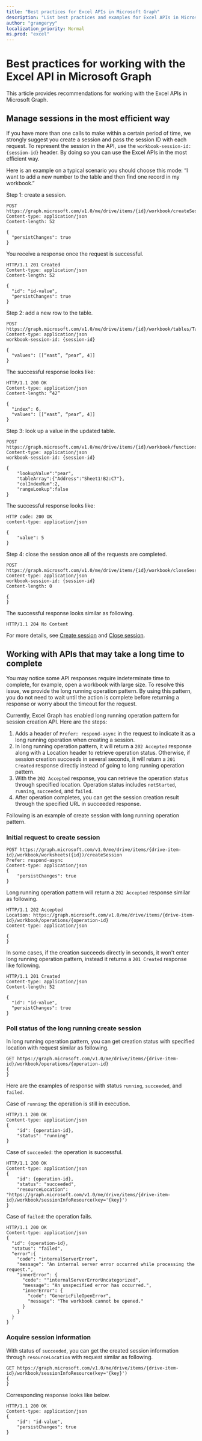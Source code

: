 ```yaml
---
title: "Best practices for Excel APIs in Microsoft Graph"
description: "List best practices and examples for Excel APIs in Microsoft Graph"
author: "grangeryy"
localization_priority: Normal
ms.prod: "excel"
---
```


# Best practices for working with the Excel API in Microsoft Graph

This article provides recommendations for working with the Excel APIs in Microsoft Graph.

## Manage sessions in the most efficient way

If you have more than one calls to make within a certain period of time, we strongly suggest you create a session and pass the session ID with each request. To represent the session in the API, use the `workbook-session-id: {session-id}` header. By doing so you can use the Excel APIs in the most efficient way.

Here is an example on a typical scenario you should choose this mode: “I want to add a new number to the table and then find one record in my workbook.”

Step 1: create a session.

```http
POST https://graph.microsoft.com/v1.0/me/drive/items/{id}/workbook/createSession
Content-type: application/json
Content-length: 52

{
  "persistChanges": true
}
```

You receive a response once the request is successful.

```http
HTTP/1.1 201 Created
Content-type: application/json
Content-length: 52

{
  "id": "id-value",
  "persistChanges": true
}
```

Step 2: add a new row to the table.

```http
POST https://graph.microsoft.com/v1.0/me/drive/items/{id}/workbook/tables/Table1/rows/add
Content-type: application/json
workbook-session-id: {session-id}

{
  "values": [[“east”, “pear”, 4]]
}
```

The successful response looks like:

```http
HTTP/1.1 200 OK
Content-type: application/json
Content-length: “42”

{
  "index": 6,
  "values": [[“east”, “pear”, 4]]
}
```

Step 3: look up a value in the updated table.

```http
POST https://graph.microsoft.com/v1.0/me/drive/items/{id}/workbook/functions/vlookup
Content-type: application/json
workbook-session-id: {session-id}

{
    "lookupValue":"pear",
    "tableArray":{"Address":"Sheet1!B2:C7"},
    "colIndexNum":2,
    "rangeLookup":false
}
```

The successful response looks like:

```http
HTTP code: 200 OK
content-type: application/json

{
    "value": 5
}
```

Step 4: close the session once all of the requests are completed.

```http
POST https://graph.microsoft.com/v1.0/me/drive/items/{id}/workbook/closeSession
Content-type: application/json
workbook-session-id: {session-id}
Content-length: 0

{
}
```

The successful response looks similar as following.

```http
HTTP/1.1 204 No Content
```

For more details, see [Create session](/graph/api/workbook-createsession?view=graph-rest-1.0) and [Close session](/graph/api/workbook-closesession?view=graph-rest-1.0).

## Working with APIs that may take a long time to complete

You may notice some API responses require indeterminate time to complete, for example, open a workbook with large size. To resolve this issue, we provide the long running operation pattern. By using this pattern, you do not need to wait until the action is complete before returning a response or worry about the timeout for the request.

Currently, Excel Graph has enabled long running operation pattern for session creation API. Here are the steps:

1. Adds a header of `Prefer: respond-async` in the request to indicate it as a long running operation when creating a session.
2. In long running operation pattern, it will return a `202 Accepted` response along with a Location header to retrieve operation status. Otherwise, if session creation succeeds in several seconds, it will return a `201 Created` response directly instead of going to long running operation pattern.
3. With the `202 Accepted` response, you can retrieve the operation status through specified location. Operation status includes `notStarted`, `running`, `succeeded`, and `failed`.
4. After operation completes, you can get the session creation result through the specified URL in succeeded response.

Following is an example of create session with long running operation pattern.

### Initial request to create session

```http
POST https://graph.microsoft.com/v1.0/me/drive/items/{drive-item-id}/workbook/worksheets({id})/createSession
Prefer: respond-async
Content-type: application/json
{
    "persistChanges": true
}
```

Long running operation pattern will return a `202 Accepted` response similar as following.

```http
HTTP/1.1 202 Accepted
Location: https://graph.microsoft.com/v1.0/me/drive/items/{drive-item-id}/workbook/operations/{operation-id}
Content-type: application/json

{
}
```

In some cases, if the creation succeeds directly in seconds, it won't enter long running operation pattern, instead it returns a `201 Created` response like following.

```http
HTTP/1.1 201 Created
Content-type: application/json
Content-length: 52

{
  "id": "id-value",
  "persistChanges": true
}
```

### Poll status of the long running create session

In long running operation pattern, you can get creation status with specified location with request similar as following.

```http
GET https://graph.microsoft.com/v1.0/me/drive/items/{drive-item-id}/workbook/operations/{operation-id}
{
}
```

Here are the examples of response with status `running`, `succeeded`, and `failed`.

Case of `running`: the operation is still in execution.

```http
HTTP/1.1 200 OK
Content-type: application/json
{
    "id": {operation-id},
    "status": "running"
}
```

Case of `succeeded`: the operation is successful.

```http
HTTP/1.1 200 OK
Content-type: application/json
{
    "id": {operation-id},
    "status": "succeeded",
    "resourceLocation": "https://graph.microsoft.com/v1.0/me/drive/items/{drive-item-id}/workbook/sessionInfoResource(key='{key}')
}
```

Case of `failed`: the operation fails.

```http
HTTP/1.1 200 OK
Content-type: application/json
{
  "id": {operation-id},
  "status": "failed",
  "error":{
    "code": "internalServerError",
    "message": "An internal server error occurred while processing the request.",
    "innerError": {
      "code": ""internalServerErrorUncategorized",
      "message": "An unspecified error has occurred.",
      "innerError": {
        "code": "GenericFileOpenError",
        "message": "The workbook cannot be opened."
      }
    }
  }
}
```

### Acquire session information

With status of `succeeded`, you can get the created session information through `resourceLocation` with request similar as following.

```http
GET https://graph.microsoft.com/v1.0/me/drive/items/{drive-item-id}/workbook/sessionInfoResource(key='{key}')
{
}
```

Corresponding response looks like below.

```http
HTTP/1.1 200 OK
Content-type: application/json
{
    "id": "id-value",
    "persistChanges": true
}
```
